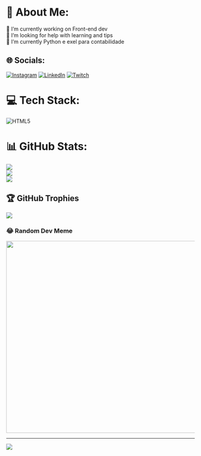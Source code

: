 # 💫 About Me:
🔭 I’m currently working on Front-end dev<br>🤝 I’m looking for help with learning and tips<br>🌱 I’m currently Python e exel para contabilidade<br>


## 🌐 Socials:
[![Instagram](https://img.shields.io/badge/Instagram-%23E4405F.svg?logo=Instagram&logoColor=white)](https://instagram.com/mateu_borge) [![LinkedIn](https://img.shields.io/badge/LinkedIn-%230077B5.svg?logo=linkedin&logoColor=white)](https://linkedin.com/in/borg3s) [![Twitch](https://img.shields.io/badge/Twitch-%239146FF.svg?logo=Twitch&logoColor=white)](https://twitch.tv/Borges_RJ) 

# 💻 Tech Stack:
![HTML5](https://img.shields.io/badge/html5-%23E34F26.svg?style=for-the-badge&logo=html5&logoColor=white)
# 📊 GitHub Stats:
![](https://github-readme-stats.vercel.app/api?username=ItsDrue157&theme=dracula&hide_border=false&include_all_commits=true&count_private=false)<br/>
![](https://github-readme-streak-stats.herokuapp.com/?user=ItsDrue157&theme=dracula&hide_border=false)<br/>
![](https://github-readme-stats.vercel.app/api/top-langs/?username=ItsDrue157&theme=dracula&hide_border=false&include_all_commits=true&count_private=false&layout=compact)

## 🏆 GitHub Trophies
![](https://github-profile-trophy.vercel.app/?username=ItsDrue157&theme=radical&no-frame=false&no-bg=true&margin-w=4)

### 😂 Random Dev Meme
<img src="https://rm.up.railway.app/" width="512px"/>

---
[![](https://visitcount.itsvg.in/api?id=ItsDrue157&icon=0&color=0)](https://visitcount.itsvg.in)

<!-- Proudly created with GPRM ( https://gprm.itsvg.in ) -->
